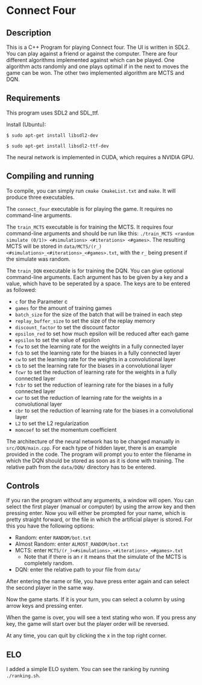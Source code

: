 # Connect Four

## Description
This is a C++ Program for playing Connect four. The UI is written in SDL2.
You can play against a friend or against the computer.
There are four different algorithms implemented against which can be played. 
One algorithm acts randomly and one plays optimal if in the next to moves the game can be won. 
The other two implemented algorithm are MCTS and DQN. 

## Requirements
This program uses SDL2 and SDL_ttf.

Install (Ubuntu): 

`$ sudo apt-get install libsdl2-dev`

`$ sudo apt-get install libsdl2-ttf-dev`

The neural network is implemented in CUDA, which requires a NVIDIA GPU.

## Compiling and running
To compile, you can simply run `cmake CmakeList.txt` and `make`.
It will produce three executables. 

The `connect_four` executable is for playing the game. It requires no command-line arguments. 

The `train_MCTS` executable is for training the MCTS. It requires four command-line arguments and should be run like this: 
`./train_MCTS <random simulate (0/1)> <#simulations> <#iterations> <#games>`. 
The resulting MCTS will be stored in `data/MCTS/(r_)<#simulations>_<#iterations>_<#games>.txt`, with the `r_` being present if 
the simulate was random.

The `train_DQN` executable is for training the DQN. You can give optional command-line arguments. 
Each argument has to be given by a key and a value, which have to be seperated by a space. 
The keys are to be entered as followed:
* `c` for the Parameter c
* `games` for the amount of training games
* `batch_size` for the size of the batch that will be trained in each step
* `replay_buffer_size` to set the size of the replay memory
* `discount_factor` to set the discount factor
* `epsilon_red` to set how much epsilon will be reduced after each game
* `epsilon` to set the value of epsilon
* `fcw` to set the learning rate for the weights in a fully connected layer
* `fcb` to set the learning rate for the biases in a fully connected layer
* `cw` to set the learning rate for the weights in a convolutional layer
* `cb` to set the learning rate for the biases in a convolutional layer
* `fcwr` to set the reduction of learning rate for the weights in a fully connected layer
* `fcbr` to set the reduction of learning rate for the biases in a fully connected layer
* `cwr` to set the reduction of learning rate for the weights in a convolutional layer
* `cbr` to set the reduction of learning rate for the biases in a convolutional layer
* `L2` to set the L2 regularization
* `momcoef` to set the momentum coefficient

The architecture of the neural network has to be changed manually in `src/DQN/main.cpp`. 
For each type of hidden layer, there is an example provided in the code. The program will prompt 
you to enter the filename in which 
the DQN should be stored as soon as it is done with training. 
The relative path from the `data/DQN/` directory has to be entered. 

## Controls
If you ran the program without any arguments, a window will open. You can select the first player (manual or computer) by using the arrow key and then pressing enter. 
Now you will either be prompted for your name, which is pretty straight forward, or the file in which the artificial player is stored. For this you have the following options:
* Random: enter `RANDOM/bot.txt`
* Almost Random: enter `ALMOST_RANDOM/bot.txt`
* MCTS: enter `MCTS/(r_)<#simulations>_<#iterations>_<#games>.txt`
  * Note that if there is an r it means that the simulate of the MCTS is completely random.
* DQN: enter the relative path to your file from `data/`

After entering the name or file, you have press enter again and can select the second player in the same way.

Now the game starts. If it is your turn, you can select a column by using arrow keys and pressing enter.

When the game is over, you will see a text stating who won. If you press any key, the game will start over but the player order will be reversed.

At any time, you can quit by clicking the x in the top right corner.

## ELO

I added a simple ELO system. You can see the ranking by running `./ranking.sh`.
